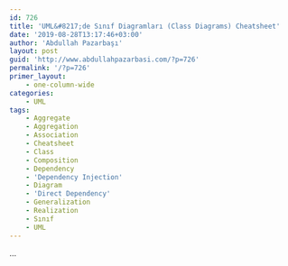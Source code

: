 ```yaml
---
id: 726
title: 'UML&#8217;de Sınıf Diagramları (Class Diagrams) Cheatsheet'
date: '2019-08-28T13:17:46+03:00'
author: 'Abdullah Pazarbaşı'
layout: post
guid: 'http://www.abdullahpazarbasi.com/?p=726'
permalink: '/?p=726'
primer_layout:
    - one-column-wide
categories:
    - UML
tags:
    - Aggregate
    - Aggregation
    - Association
    - Cheatsheet
    - Class
    - Composition
    - Dependency
    - 'Dependency Injection'
    - Diagram
    - 'Direct Dependency'
    - Generalization
    - Realization
    - Sınıf
    - UML
---
```


…